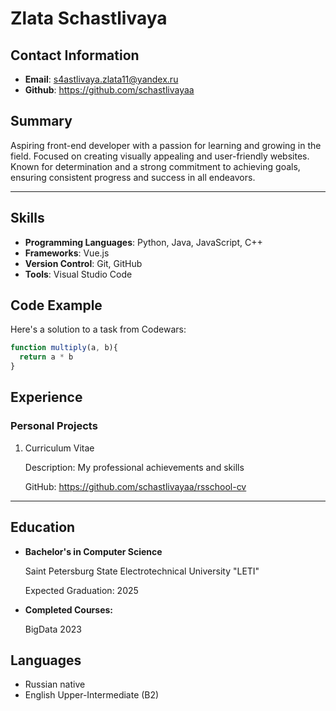 # Zlata Schastlivaya

## Contact Information
- **Email**: s4astlivaya.zlata11@yandex.ru
- **Github**: https://github.com/schastlivayaa

## Summary
Aspiring front-end developer with a passion for learning and growing in the field. Focused on creating visually appealing and user-friendly websites. Known for determination and a strong commitment to achieving goals, ensuring consistent progress and success in all endeavors.

---

## Skills
- **Programming Languages**: Python, Java, JavaScript, C++
- **Frameworks**: Vue.js
- **Version Control**: Git, GitHub
- **Tools**: Visual Studio Code

## Code Example
Here's a solution to a task from Codewars:
```JavaScript
function multiply(a, b){
  return a * b
}
```

## Experience
### Personal Projects
1. Curriculum Vitae

   Description: My professional achievements and skills

   GitHub: https://github.com/schastlivayaa/rsschool-cv

---

## Education
- **Bachelor's in Computer Science**

  Saint Petersburg State Electrotechnical University "LETI"

  Expected Graduation: 2025
- **Completed Courses:**

  BigData 2023

## Languages
- Russian native
- English Upper-Intermediate (B2)
